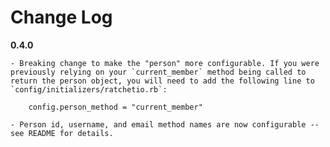 # Change Log

**0.4.0**
 
    - Breaking change to make the "person" more configurable. If you were previously relying on your `current_member` method being called to return the person object, you will need to add the following line to `config/initializers/ratchetio.rb`:
        
        config.person_method = "current_member"

    - Person id, username, and email method names are now configurable -- see README for details.
